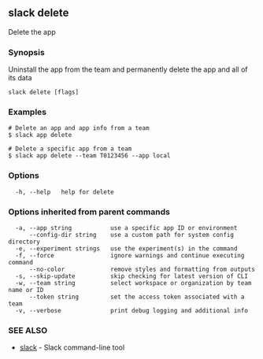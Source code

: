 ## slack delete

Delete the app

### Synopsis

Uninstall the app from the team and permanently delete the app and all of its data

```
slack delete [flags]
```

### Examples

```
# Delete an app and app info from a team
$ slack app delete

# Delete a specific app from a team
$ slack app delete --team T0123456 --app local
```

### Options

```
  -h, --help   help for delete
```

### Options inherited from parent commands

```
  -a, --app string           use a specific app ID or environment
      --config-dir string    use a custom path for system config directory
  -e, --experiment strings   use the experiment(s) in the command
  -f, --force                ignore warnings and continue executing command
      --no-color             remove styles and formatting from outputs
  -s, --skip-update          skip checking for latest version of CLI
  -w, --team string          select workspace or organization by team name or ID
      --token string         set the access token associated with a team
  -v, --verbose              print debug logging and additional info
```

### SEE ALSO

* [slack](slack)	 - Slack command-line tool

